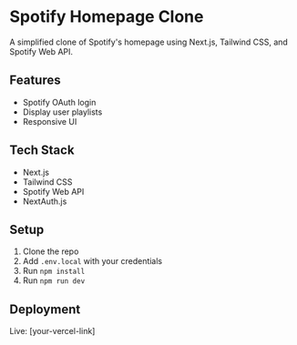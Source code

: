 # Spotify Homepage Clone

A simplified clone of Spotify's homepage using Next.js, Tailwind CSS, and Spotify Web API.

## Features
- Spotify OAuth login
- Display user playlists
- Responsive UI

## Tech Stack
- Next.js
- Tailwind CSS
- Spotify Web API
- NextAuth.js

## Setup
1. Clone the repo
2. Add `.env.local` with your credentials
3. Run `npm install`
4. Run `npm run dev`

## Deployment
Live: [your-vercel-link]
